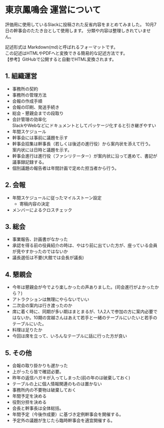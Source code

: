 # 東京鳳鳴会 運営について
評価用に使用しているSlackに投稿された反省内容をまとめてみました。
10月7日の幹事会のたたき台として使用します。
分類や内容は整理しきれていません。

記述形式は Markdown(md)と呼ばれるフォーマットです。<br/>
この記述はHTMLやPDFへと変換できる簡易的な記述方法です。
<br/>
【参考】GitHubで公開すると自動でHTML変換されます。

## 1. 組織運営
- 事務所の契約
- 事務所の管理方法
- 会報の作成手順
- 会報の印刷、発送手続き
- 総会・懇親会までの段取り
- 会計管理の効率化<br/>
  SlackやWebなどにドキュメントとしてパッケージ化すると引き継ぎやすい
- 年間スケジュール
- 幹事会には事前に議題を示す
- 幹事会招集は幹事長（若しくは後述の進行役）から案内状を添えて行う。  <br/>案内状には日時と議題を示す。
- 幹事会進行は進行役（ファシリテーター）が案内状に沿って進めて、書記が議事録記録する。
- 個別議題の報告者は年間計画で定めた担当者から行う。

## 2. 会報
- 年間スケジュールに従ったマイルストーン設定
    - 寄稿内容の決定
- メンバーによるクロスチェック

## 3. 総会
- 事業報告、計画書がなかった
- 承認を得る前の役員紹介の時は、やはり前に出ていた方が、座っている会員が見やすかったのではないか
- 議長選任は不要(大館では会長が議長)

## 4. 懇親会
- 今年は懇親会が今でより楽しかったの声ありました。(司会進行がよかったから？)
- アトラクションは無理にやらないでいい
- 二次会の案内は行き渡ったのか
- 席に着く時に、同期が多い期はまとまるが、1人2人で参加の方に案内必要ではないか。10期の宮越さんはあえて若手と一緒のテーブルにいたいと若手のテーブルにいた。
- 料理は足りたか
- 今回は席を立って、いろんなテーブルに話に行った方が良い

## 5. その他
- 会報の取り掛かりも遅かった
- 上がったら皆で確認必要。
- 昨年の返信ハガキが入ってしまった(前の年のは破棄しておく)
- テーブルの上に個人情報関連のものは置かない
- 事務所内の不要物は破棄しておく
- 年間予定を決める
- 役割分担を決める
- 会長と幹事長は全体総括。
- 年間予定（今後作成要）に基づき定例幹事会を開催する。
- 予定外の議題が生じたら臨時幹事会を適宜開催する。









